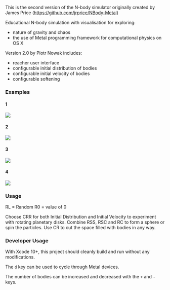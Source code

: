 This is the second version of the N-body simulator originally created by James Price (https://github.com/jrprice/NBody-Metal) 

Educational N-body simulation with visualisation for exploring:
- nature of gravity and chaos 
- the use of Metal programming framework for computational physics on OS X

Version 2.0  by Piotr Nowak includes:
- reacher user interface
- configurable initial distribution of bodies
- configurable initial velocity of bodies
- configurable softening


### Examples
#### 1
![](https://raw.githubusercontent.com/nowakpi/NBody-Metal/screenshots/screenshot2.0a.png)
#### 2
![](https://raw.githubusercontent.com/nowakpi/NBody-Metal/screenshots/screenshot2.0b.png)
#### 3
![](https://raw.githubusercontent.com/nowakpi/NBody-Metal/screenshots/screenshot2.0c.png)
#### 4
![](https://raw.githubusercontent.com/nowakpi/NBody-Metal/screenshots/screenshot2.0d.png)

### Usage

RL = Random
R0 = value of 0

Choose CRR for both Initial Distribution and Initial Velocity to experiment with rotating planetary disks.
Combine RSS, RSC and RC to form a sphere or spin the particles.
Use CR to cut the space filled with bodies in any way.

### Developer Usage

With Xcode 10+, this project should cleanly build and run without any modifications.

The `d` key can be used to cycle through Metal devices.

The number of bodies can be increased and decreased with the `+` and `-` keys.

